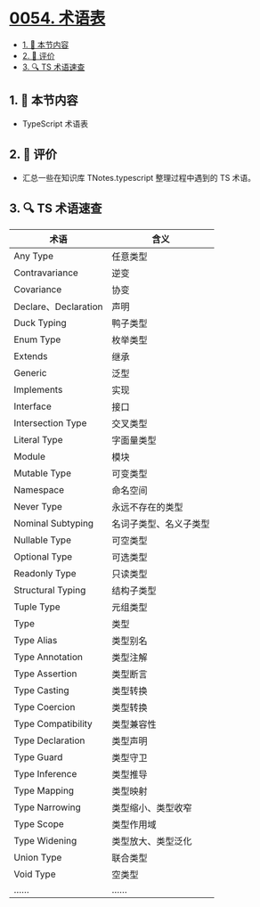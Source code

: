 # [0054. 术语表](https://github.com/tnotesjs/TNotes.typescript/tree/main/notes/0054.%20%E6%9C%AF%E8%AF%AD%E8%A1%A8)

<!-- region:toc -->

- [1. 🎯 本节内容](#1--本节内容)
- [2. 🫧 评价](#2--评价)
- [3. 🔍 TS 术语速查](#3--ts-术语速查)

<!-- endregion:toc -->

## 1. 🎯 本节内容

- TypeScript 术语表

## 2. 🫧 评价

- 汇总一些在知识库 TNotes.typescript 整理过程中遇到的 TS 术语。

## 3. 🔍 TS 术语速查

| 术语                 | 含义                   |
| -------------------- | ---------------------- |
| Any Type             | 任意类型               |
| Contravariance       | 逆变                   |
| Covariance           | 协变                   |
| Declare、Declaration | 声明                   |
| Duck Typing          | 鸭子类型               |
| Enum Type            | 枚举类型               |
| Extends              | 继承                   |
| Generic              | 泛型                   |
| Implements           | 实现                   |
| Interface            | 接口                   |
| Intersection Type    | 交叉类型               |
| Literal Type         | 字面量类型             |
| Module               | 模块                   |
| Mutable Type         | 可变类型               |
| Namespace            | 命名空间               |
| Never Type           | 永远不存在的类型       |
| Nominal Subtyping    | 名词子类型、名义子类型 |
| Nullable Type        | 可空类型               |
| Optional Type        | 可选类型               |
| Readonly Type        | 只读类型               |
| Structural Typing    | 结构子类型             |
| Tuple Type           | 元组类型               |
| Type                 | 类型                   |
| Type Alias           | 类型别名               |
| Type Annotation      | 类型注解               |
| Type Assertion       | 类型断言               |
| Type Casting         | 类型转换               |
| Type Coercion        | 类型转换               |
| Type Compatibility   | 类型兼容性             |
| Type Declaration     | 类型声明               |
| Type Guard           | 类型守卫               |
| Type Inference       | 类型推导               |
| Type Mapping         | 类型映射               |
| Type Narrowing       | 类型缩小、类型收窄     |
| Type Scope           | 类型作用域             |
| Type Widening        | 类型放大、类型泛化     |
| Union Type           | 联合类型               |
| Void Type            | 空类型                 |
| ……                   | ……                     |
